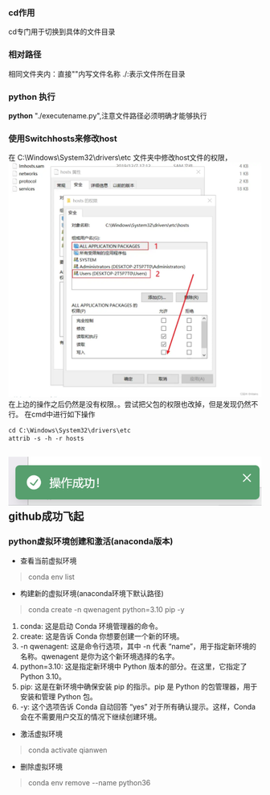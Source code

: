 ### cd作用
cd专门用于切换到具体的文件目录
### 相对路径
相同文件夹内：直接""内写文件名称
./:表示文件所在目录


### python 执行
**python** "./executename.py",注意文件路径必须明确才能够执行

### 使用Switchhosts来修改host
在 C:\Windows\System32\drivers\etc 文件夹中修改host文件的权限，
![host权限](swi_op.png)
在上边的操作之后仍然是没有权限。。尝试把父包的权限也改掉，但是发现仍然不行。
在cmd中进行如下操作
```{.line-numbers}
cd C:\Windows\System32\drivers\etc
attrib -s -h -r hosts
```
![switchhosts 成功写入](sucess.png)
**github成功飞起**
---
### python虚拟环境创建和激活(anaconda版本)
- 查看当前虚拟环境
> conda env list
- 构建新的虚拟环境(anaconda环境下默认路径)
>conda create -n qwenagent python=3.10 pip -y
1. conda: 这是启动 Conda 环境管理器的命令。
2. create: 这是告诉 Conda 你想要创建一个新的环境。
3. -n qwenagent: 这是命令行选项，其中 -n 代表 “name”，用于指定新环境的名称。qwenagent 是你为这个新环境选择的名字。
4. python=3.10: 这是指定新环境中 Python 版本的部分。在这里，它指定了 Python 3.10。
5. pip: 这是在新环境中确保安装 pip 的指示。pip 是 Python 的包管理器，用于安装和管理 Python 包。
6. -y: 这个选项告诉 Conda 自动回答 “yes” 对于所有确认提示。这样，Conda 会在不需要用户交互的情况下继续创建环境。
- 激活虚拟环境
> conda activate qianwen
- 删除虚拟环境
> conda env remove --name python36


